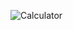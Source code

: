 ![Calculator](https://github.com/spandan11/calculator-vb/assets/91818968/f8ac0096-06de-45ae-97fe-2399210b7950)

